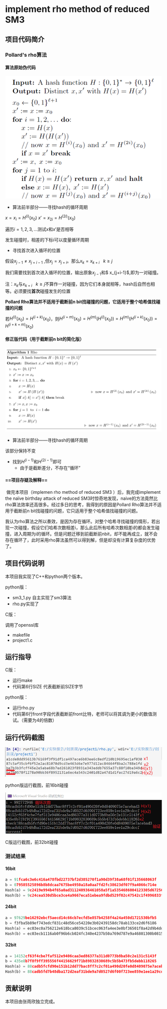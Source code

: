 # implement rho method of reduced SM3

## 项目代码简介

### Pollard's rho算法

#### 算法原始伪代码

![Image text](https://github.com/rainppy/crypto/blob/f4e22d5cd373a124db4ecadbced430c7a97273e4/project1/pic/alg_origin.png)

- 算法前半部分——寻找hash的循环周期

$x=x_i=H^{(i)}(x_0)$     $x'=x_{2i}=H^{(2i)}(x_0)$

遍历$i=1,2,3,...$测试$x$和$x'$是否相等 

发生碰撞时，相差的下标$i$可以度量循环周期

- 寻找首次进入循环的位置

假设$x_{j-1}\ne x_{j+i-1}$ ,但$x_j=x_{j+i}$。那么$x_{k}=x_{k+i}\ \ \  k\ge j$

我们需要找到首次进入循环的位置，输出原象$x_{j-1}$和$ x_{j+i-1}$,即为一对碰撞。

注：$x_{k}$与$x_{k+i}\ \ \  k\ge j$不算作一对碰撞，因为它们本身就相等，hash后自然也相等。必须要找**首次**碰撞发生的位置

**Pollard Rho算法并不适用于截断前n bit找碰撞的问题，它适用于整个哈希值找碰撞的问题**

若$H^{(i)}(x_0)=H^{(i+k)}(x_0)$，则$H^{(i+m)}(x_0)=H^{(m)}(H^{(i)}(x_0))=H^{(m)}(H^{(i+k)}(x_0))=H^{(i+k+m)}(x_0)$

#### 修正版代码（用于截断前n bit的简化版）

![Image text](https://github.com/rainppy/crypto/blob/f4e22d5cd373a124db4ecadbced430c7a97273e4/project1/pic/alg_adjust.png)

- 算法前半部分——寻找hash的循环周期

该部分保持不变

- 找到$H^{(i-1)}$和$H^{(2i-1)}$即可
  - 由于是截断差分，不存在“循环”

#### ==项目存疑及解释==

​        做完本项目（implemen rho method of reduced SM3 ）后，我完成implement the naïve birthday attack of reduced SM3时惊奇地发现，naive的方法竟然比rho算法效率还高很多。经过多日的思考，我得到的原因是Pollard Rho算法并不适用于截断前n bit找碰撞的问题，它只适用于整个哈希值找碰撞的问题。

​        我认为rho算法之所以奏效，是因为存在循环。对整个哈希寻找碰撞的情形，若出现一次碰撞，假设它们哈希次数相差i，那么此后所有哈希次数相差i的都会发生碰撞，进入周期为i的循环。但是问题迁移到前截断前nbit，却不能再成立，就不会存在循环了，此时采用rho算法虽然可以得到解，但是却没有计算复杂度的优势了。

## 项目代码说明

本项目我实现了C++和python两个版本。

python版：

- sm3_1.py 自主实现了sm3算法
- rho.py实现了

C版：

调用了openssl库

- makefile
- project1.c

## 运行指导

C版：

- 运行make
- 代码第6行SIZE 代表截断前SIZE字节

python版：

- 运行rho.py
- 代码第6行front字段代表截断前front比特，老师可以将其调为更小的数值测试。（需要为4的倍数）

## 运行代码截图

![Image text](https://github.com/rainppy/crypto/blob/f4e22d5cd373a124db4ecadbced430c7a97273e4/project1/pic/shoot1.png)

python版运行截图，前16bit碰撞

![Image text](https://github.com/rainppy/crypto/blob/f4e22d5cd373a124db4ecadbced430c7a97273e4/project1/pic/shoot2.png)

C版运行截图，前32bit碰撞

### 测试结果

#### 16bit

```python
a = 91fca6c3e6c416a478fbd22737bf2d385270f1a90d39f38a68f01f135668063f
b = 079585525896b8b8dcaa7675be4950a18a0aa7fd2fc38623df07f9a4066c714e
Hash(a) = 9c2419e994b4f65a0ad311240936461058a5f1a5354686004123305d67256334
Hash(b) = 9c24cea530d5bce3ce4a9667eca51ebea9fdbd529f02c47542c1f4996833f17b
```

#### 24bit

```python
a = 97629be16292ebcf5aecd14c66cb7ecfd5e857b4258f4a24a450d1721530bfb5
b = f3fba5b89ef743edcf831c48d56ce54220e3b02439158dc78ab133ce2d6f6186
Hash(a) = ec03ec0a756212e618bca8039c51bcec063fa4ee3e0bf36501f8a42d9b4dd9ab
Hash(b) = ec03ecb1116ab0f96b6cb024fc340e4237b50a769d787e9a46801300b0815788
```

#### 32bit

```python
a = 14152cf63f4cbe7faf512e9406caa3ed86377a311d0773b8ba50c2e131c5143f
b = 435e8b7f8f9ff395556f44156629f71b89832830689c5b5b473fb5debb118265
Hash(a) = 88cadb5fcfd90e151b12dd77bac8ff7c2cf01a490d20fe0d8409075e7acebad3
Hash(b) = 88cadb5fd7b48dba172d2eaf31bde9a7d0527d6f00f723ee859e1ee1a29cdccf
```



## 贡献说明 

本项目由张雨欣独立完成。


